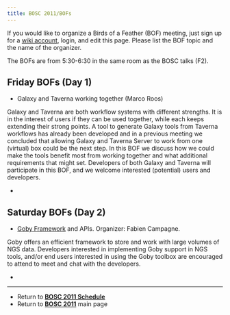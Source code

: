 ```yaml
---
title: BOSC 2011/BOFs
---
```


If you would like to organize a Birds of a Feather (BOF) meeting, just
sign up for a [ wiki account](Special:Userlogin "wikilink"), login, and
edit this page. Please list the BOF topic and the name of the organizer.

The BOFs are from 5:30-6:30 in the same room as the BOSC talks (F2).

Friday BOFs (Day 1)
-------------------

-   Galaxy and Taverna working together (Marco Roos)

  
  
Galaxy and Taverna are both workflow systems with different strengths.
It is in the interest of users if they can be used together, while each
keeps extending their strong points. A tool to generate Galaxy tools
from Taverna workflows has already been developed and in a previous
meeting we concluded that allowing Galaxy and Taverna Server to work
from one (virtual) box could be the next step. In this BOF we discuss
how we could make the tools benefit most from working together and what
additional requirements that might set. Developers of both Galaxy and
Taverna will participate in this BOF, and we welcome
interested (potential) users and developers.

-   

Saturday BOFs (Day 2)
---------------------

-   [Goby Framework](http://campagnelab.org/software/goby/) and APIs.
    Organizer: Fabien Campagne.

  
  
Goby offers an efficient framework to store and work with large volumes
of NGS data. Developers interested in implementing Goby support in NGS
tools, and/or end users interested in using the Goby toolbox are
encouraged to attend to meet and chat with the developers.

-   

------------------------------------------------------------------------

-   Return to **[ BOSC 2011 Schedule](BOSC_2011_Schedule "wikilink")**
-   Return to **[ BOSC 2011](BOSC_2011 "wikilink")** main page

